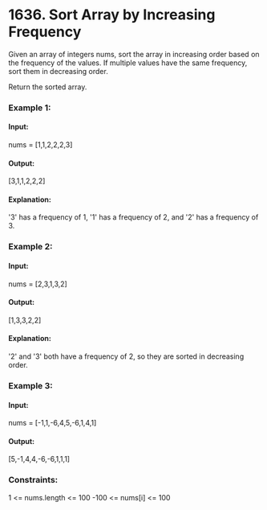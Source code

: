 # 1636. Sort Array by Increasing Frequency
Given an array of integers nums, sort the array in increasing order based on the frequency of the values. If multiple values have the same frequency, sort them in decreasing order.

Return the sorted array.

### Example 1:
#### Input:
nums = [1,1,2,2,2,3]
#### Output:
[3,1,1,2,2,2]
#### Explanation:
'3' has a frequency of 1, '1' has a frequency of 2, and '2' has a frequency of 3.

### Example 2:
#### Input:
nums = [2,3,1,3,2]
#### Output: 
[1,3,3,2,2]
#### Explanation:
'2' and '3' both have a frequency of 2, so they are sorted in decreasing order.

### Example 3:
#### Input:
nums = [-1,1,-6,4,5,-6,1,4,1]
#### Output:
[5,-1,4,4,-6,-6,1,1,1]
 
### Constraints:
1 <= nums.length <= 100
-100 <= nums[i] <= 100


